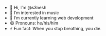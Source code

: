 - 👋 Hi, I’m @s3nesh
- 👀 I’m interested in music
- 🌱 I’m currently learning web development
- 😄 Pronouns: he/his/him
- ⚡ Fun fact: When you stop breathing, you die.

<!---
s3nesh/s3nesh is a ✨ special ✨ repository because its `README.md` (this file) appears on your GitHub profile.
You can click the Preview link to take a look at your changes.
--->
